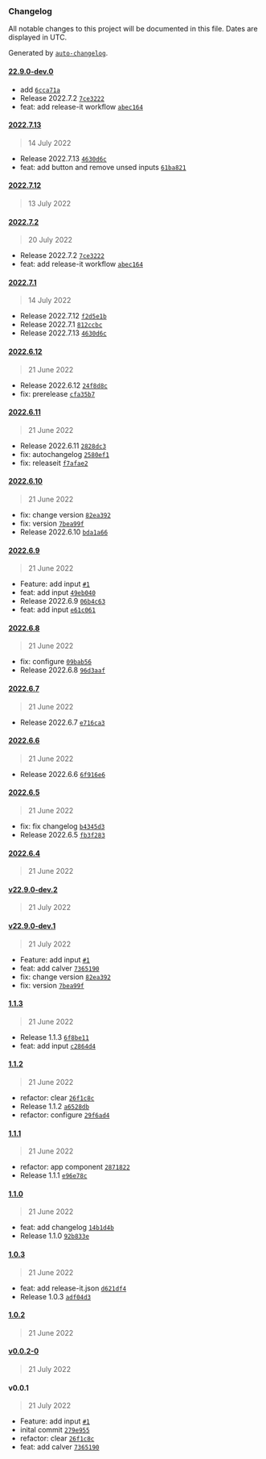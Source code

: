 ### Changelog

All notable changes to this project will be documented in this file. Dates are displayed in UTC.

Generated by [`auto-changelog`](https://github.com/CookPete/auto-changelog).

#### [22.9.0-dev.0](https://github.com/davicajucaru/lerna-poc/compare/2022.7.13...22.9.0-dev.0)

- add [`6cca71a`](https://github.com/davicajucaru/lerna-poc/commit/6cca71ac936c73443601ca54f76c50867a94ce44)
- Release 2022.7.2 [`7ce3222`](https://github.com/davicajucaru/lerna-poc/commit/7ce3222744300c3255b8bcad26b80fa7a3501b17)
- feat: add release-it workflow [`abec164`](https://github.com/davicajucaru/lerna-poc/commit/abec164b01e1bedfe8f5de14cad4b383c6a2ab6c)

#### [2022.7.13](https://github.com/davicajucaru/lerna-poc/compare/2022.7.12...2022.7.13)

> 14 July 2022

- Release 2022.7.13 [`4630d6c`](https://github.com/davicajucaru/lerna-poc/commit/4630d6cde2f0a0f0ecd22e4b5f5ab769ca1ae9e7)
- feat: add button and remove unsed inputs [`61ba821`](https://github.com/davicajucaru/lerna-poc/commit/61ba821eae1dcc91e56d8d49f3cc75975d4096bb)

#### [2022.7.12](https://github.com/davicajucaru/lerna-poc/compare/2022.7.2...2022.7.12)

> 13 July 2022

#### [2022.7.2](https://github.com/davicajucaru/lerna-poc/compare/2022.7.1...2022.7.2)

> 20 July 2022

- Release 2022.7.2 [`7ce3222`](https://github.com/davicajucaru/lerna-poc/commit/7ce3222744300c3255b8bcad26b80fa7a3501b17)
- feat: add release-it workflow [`abec164`](https://github.com/davicajucaru/lerna-poc/commit/abec164b01e1bedfe8f5de14cad4b383c6a2ab6c)

#### [2022.7.1](https://github.com/davicajucaru/lerna-poc/compare/2022.6.12...2022.7.1)

> 14 July 2022

- Release 2022.7.12 [`f2d5e1b`](https://github.com/davicajucaru/lerna-poc/commit/f2d5e1b336c3be10749c900aa24840539494d5ec)
- Release 2022.7.1 [`812ccbc`](https://github.com/davicajucaru/lerna-poc/commit/812ccbca43ea45e4ce02c3b74f67fbf97885a8b3)
- Release 2022.7.13 [`4630d6c`](https://github.com/davicajucaru/lerna-poc/commit/4630d6cde2f0a0f0ecd22e4b5f5ab769ca1ae9e7)

#### [2022.6.12](https://github.com/davicajucaru/lerna-poc/compare/2022.6.11...2022.6.12)

> 21 June 2022

- Release 2022.6.12 [`24f8d8c`](https://github.com/davicajucaru/lerna-poc/commit/24f8d8c9bf2f258b8e4045c2a1500b34d63cf558)
- fix: prerelease [`cfa35b7`](https://github.com/davicajucaru/lerna-poc/commit/cfa35b7bde2976c20a04ec6e57ad47119df22feb)

#### [2022.6.11](https://github.com/davicajucaru/lerna-poc/compare/2022.6.10...2022.6.11)

> 21 June 2022

- Release 2022.6.11 [`2828dc3`](https://github.com/davicajucaru/lerna-poc/commit/2828dc3e568df65ec27bfe9ace321e7d36089c3d)
- fix: autochangelog [`2580ef1`](https://github.com/davicajucaru/lerna-poc/commit/2580ef1bc9e3d7ba87022f9f12bcb216e458d096)
- fix: releaseit [`f7afae2`](https://github.com/davicajucaru/lerna-poc/commit/f7afae23d442f2387b1736c974774702b0d85bec)

#### [2022.6.10](https://github.com/davicajucaru/lerna-poc/compare/2022.6.9...2022.6.10)

> 21 June 2022

- fix: change version [`82ea392`](https://github.com/davicajucaru/lerna-poc/commit/82ea392f4f1997c1160821521d55644fa229090f)
- fix: version [`7bea99f`](https://github.com/davicajucaru/lerna-poc/commit/7bea99faa2a60e81025c48eafdedd11b047f232a)
- Release 2022.6.10 [`bda1a66`](https://github.com/davicajucaru/lerna-poc/commit/bda1a661f7117ce78519406d5382e35e1541f8b2)

#### [2022.6.9](https://github.com/davicajucaru/lerna-poc/compare/2022.6.8...2022.6.9)

> 21 June 2022

- Feature: add input [`#1`](https://github.com/davicajucaru/lerna-poc/pull/1)
- feat: add input [`49eb040`](https://github.com/davicajucaru/lerna-poc/commit/49eb0401516860a1474baffb9432330a7ce1e60f)
- Release 2022.6.9 [`06b4c63`](https://github.com/davicajucaru/lerna-poc/commit/06b4c63ce5481f19c96582201c7e9296eed71ad5)
- feat: add input [`e61c061`](https://github.com/davicajucaru/lerna-poc/commit/e61c061fbf0441cabc5841860d22ad9521f5e898)

#### [2022.6.8](https://github.com/davicajucaru/lerna-poc/compare/2022.6.7...2022.6.8)

> 21 June 2022

- fix: configure [`09bab56`](https://github.com/davicajucaru/lerna-poc/commit/09bab56a0d5bdab497bbc3a402dbf4cef9ad00ad)
- Release 2022.6.8 [`96d3aaf`](https://github.com/davicajucaru/lerna-poc/commit/96d3aaf1a05d1a5def36f8aefddf761d86d1e858)

#### [2022.6.7](https://github.com/davicajucaru/lerna-poc/compare/2022.6.6...2022.6.7)

> 21 June 2022

- Release 2022.6.7 [`e716ca3`](https://github.com/davicajucaru/lerna-poc/commit/e716ca38c3434540085d4084f60100febc626916)

#### [2022.6.6](https://github.com/davicajucaru/lerna-poc/compare/2022.6.5...2022.6.6)

> 21 June 2022

- Release 2022.6.6 [`6f916e6`](https://github.com/davicajucaru/lerna-poc/commit/6f916e673ae7bbc5ec7f83c8a8e4ac754448b3da)

#### [2022.6.5](https://github.com/davicajucaru/lerna-poc/compare/2022.6.4...2022.6.5)

> 21 June 2022

- fix: fix changelog [`b4345d3`](https://github.com/davicajucaru/lerna-poc/commit/b4345d319b6ce3cba5626a45c833bde5898624cb)
- Release 2022.6.5 [`fb3f283`](https://github.com/davicajucaru/lerna-poc/commit/fb3f2838f3a644bd1549cf5317a8f404a68e8bbb)

#### [2022.6.4](https://github.com/davicajucaru/lerna-poc/compare/v22.9.0-dev.2...2022.6.4)

> 21 June 2022

#### [v22.9.0-dev.2](https://github.com/davicajucaru/lerna-poc/compare/v22.9.0-dev.1...v22.9.0-dev.2)

> 21 July 2022

#### [v22.9.0-dev.1](https://github.com/davicajucaru/lerna-poc/compare/1.1.3...v22.9.0-dev.1)

> 21 July 2022

- Feature: add input [`#1`](https://github.com/davicajucaru/lerna-poc/pull/1)
- feat: add calver [`7365190`](https://github.com/davicajucaru/lerna-poc/commit/7365190437a03a024f1f33b0eaf2740b6c1fe4ad)
- fix: change version [`82ea392`](https://github.com/davicajucaru/lerna-poc/commit/82ea392f4f1997c1160821521d55644fa229090f)
- fix: version [`7bea99f`](https://github.com/davicajucaru/lerna-poc/commit/7bea99faa2a60e81025c48eafdedd11b047f232a)

#### [1.1.3](https://github.com/davicajucaru/lerna-poc/compare/1.1.2...1.1.3)

> 21 June 2022

- Release 1.1.3 [`6f8be11`](https://github.com/davicajucaru/lerna-poc/commit/6f8be110b24e44f16c051099f6a268657fc65404)
- feat: add input [`c2864d4`](https://github.com/davicajucaru/lerna-poc/commit/c2864d427fbce6e745d9ab29645287de1df44f2d)

#### [1.1.2](https://github.com/davicajucaru/lerna-poc/compare/1.1.1...1.1.2)

> 21 June 2022

- refactor: clear [`26f1c8c`](https://github.com/davicajucaru/lerna-poc/commit/26f1c8cc2f9081a6aec007b790398a7cd463b272)
- Release 1.1.2 [`a6528db`](https://github.com/davicajucaru/lerna-poc/commit/a6528dbb03b9cbf143e2105ed6652f6e4871d46a)
- refactor: configure [`29f6ad4`](https://github.com/davicajucaru/lerna-poc/commit/29f6ad41225ae82e888777e9edd0808a5754225c)

#### [1.1.1](https://github.com/davicajucaru/lerna-poc/compare/1.1.0...1.1.1)

> 21 June 2022

- refactor: app component [`2871822`](https://github.com/davicajucaru/lerna-poc/commit/2871822087f66d5483b98fe51bab14d2f7e93cbf)
- Release 1.1.1 [`e96e78c`](https://github.com/davicajucaru/lerna-poc/commit/e96e78c0e9bd67ac7adb88ef5f8a85324159e671)

#### [1.1.0](https://github.com/davicajucaru/lerna-poc/compare/1.0.3...1.1.0)

> 21 June 2022

- feat: add changelog [`14b1d4b`](https://github.com/davicajucaru/lerna-poc/commit/14b1d4b1b754bb0bc941e65cd015575fc82b5ec0)
- Release 1.1.0 [`92b833e`](https://github.com/davicajucaru/lerna-poc/commit/92b833e031721d1c1122f5fe48d3abdf413c0e91)

#### [1.0.3](https://github.com/davicajucaru/lerna-poc/compare/1.0.2...1.0.3)

> 21 June 2022

- feat: add release-it.json [`d621df4`](https://github.com/davicajucaru/lerna-poc/commit/d621df4727146b0befc83dc9831e14d5cb4724a3)
- Release 1.0.3 [`adf04d3`](https://github.com/davicajucaru/lerna-poc/commit/adf04d3dbbe84c04457cadabf56785602dfabd11)

#### [1.0.2](https://github.com/davicajucaru/lerna-poc/compare/v0.0.2-0...1.0.2)

> 21 June 2022

#### [v0.0.2-0](https://github.com/davicajucaru/lerna-poc/compare/v0.0.1...v0.0.2-0)

> 21 July 2022

#### v0.0.1

> 21 July 2022

- Feature: add input [`#1`](https://github.com/davicajucaru/lerna-poc/pull/1)
- inital commit [`279e955`](https://github.com/davicajucaru/lerna-poc/commit/279e9557b2b6d6482afbb90c7a06b0d2fc0064b9)
- refactor: clear [`26f1c8c`](https://github.com/davicajucaru/lerna-poc/commit/26f1c8cc2f9081a6aec007b790398a7cd463b272)
- feat: add calver [`7365190`](https://github.com/davicajucaru/lerna-poc/commit/7365190437a03a024f1f33b0eaf2740b6c1fe4ad)
